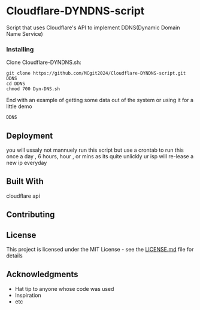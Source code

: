 # Cloudflare-DYNDNS-script

Script that uses Cloudflare's API to implement DDNS(Dynamic Domain Name Service)

### Installing


Clone Cloudflare-DYNDNS.sh:

```
git clone https://github.com/MCgit2024/Cloudflare-DYNDNS-script.git DDNS
cd DDNS
chmod 700 Dyn-DNS.sh

```

End with an example of getting some data out of the system or using it for a little demo
```
DDNS
```

## Deployment

you will ussaly not mannuely run this script but use a crontab to run this once a day , 6 hours, hour , or mins as its quite unlickly ur isp will re-lease a new ip everyday

## Built With

cloudflare api

## Contributing

## License

This project is licensed under the MIT License - see the [LICENSE.md](LICENSE.md) file for details

## Acknowledgments

* Hat tip to anyone whose code was used
* Inspiration
* etc

